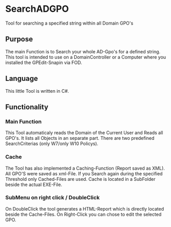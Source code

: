 # SearchADGPO
Tool for searching a specified string within all Domain GPO's

## Purpose
The main Function is to Search your whole AD-Gpo's for a defined string. This tool is intended to use on a DomainController or a Computer where you installed the GPEdit-Snapin via FOD.

## Language
This little Tool is written in C#.

## Functionality
### Main Function
This Tool automaticaly reads the Domain of the Current User and Reads all GPO's. It lists all Objects in an separate part. There are two predefined SearchCriterias (only W7/only W10 Policys).

### Cache
The Tool has also implemented a Caching-Function (Report saved as XML). All GPO'S were saved as xml-File. If you Search again during the specified Threshold only Cached-Files are used. Cache is located in a SubFolder beside the actual EXE-File.

### SubMenu on right click / DoubleClick
On DoubleClick the tool generates a HTML-Report which is directly located beside the Cache-Files. On Right-Click you can chose to edit the selected GPO.

